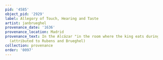 ```yaml
---
pid: '4585'
object_pid: '2929'
label: Allegory of Touch, Hearing and Taste
artist: janbrueghel
provenance_date: '1636'
provenance_location: Madrid
provenance_text: In the Alcázar "in the room where the king eats during the summer"
  (attributed to Rubens and Brueghel)
collection: provenance
order: '0097'
---
```

